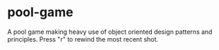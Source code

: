 # pool-game

A pool game making heavy use of object oriented design patterns and principles.
Press "r" to rewind the most recent shot.